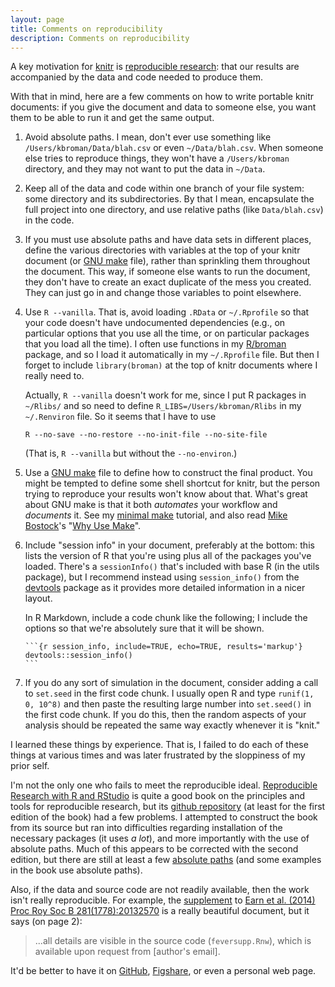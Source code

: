 ```yaml
---
layout: page
title: Comments on reproducibility
description: Comments on reproducibility
---
```


A key motivation for [knitr](https://yihui.name/knitr/) is
[reproducible research](https://en.wikipedia.org/wiki/Reproducibility#Reproducible_research):
that our results are accompanied by the data and code needed to
produce them.

With that in mind, here are a few comments on how to write portable knitr
documents: if you give the document and data to someone else, you want
them to be able to run it and get the same output.

1. Avoid absolute paths. I mean, don't ever use something like
   `/Users/kbroman/Data/blah.csv` or even `~/Data/blah.csv`. When
   someone else tries to reproduce things, they won't have a
   `/Users/kbroman` directory, and they may not want to put the data
   in `~/Data`.

2. Keep all of the data and code within one branch of your file system:
   some directory and its subdirectories. By that I mean, encapsulate the
   full project into one directory, and use relative paths (like
   `Data/blah.csv`) in the code.

3. If you must use absolute paths and have data sets in different
   places, define the various directories with variables at the
   top of your knitr document (or
   [GNU make](https://www.gnu.org/software/make) file), rather than
   sprinkling them throughout
   the document. This way, if someone else wants to run the document,
   they don't have to create an exact duplicate of the mess you
   created. They can just go in and change those variables to point
   elsewhere.

4. Use `R --vanilla`. That is, avoid loading `.RData` or `~/.Rprofile` so
   that your code doesn't have undocumented dependencies (e.g., on
   particular options that you use all the time, or on particular
   packages that you load all the time). I often use functions in my
   [R/broman](https://github.com/kbroman/broman) package, and so I load
   it automatically in my `~/.Rprofile` file. But then I forget to
   include `library(broman)` at the top of knitr documents where I
   really need to.

   Actually, `R --vanilla` doesn't work for me, since I put R packages
   in `~/Rlibs/` and so need to define `R_LIBS=/Users/kbroman/Rlibs`
   in my `~/.Renviron` file. So it seems that I have to use

       R --no-save --no-restore --no-init-file --no-site-file

   (That is, `R --vanilla` but without the `--no-environ`.)

5. Use a [GNU make](https://www.gnu.org/software/make) file to define how to
   construct the final product. You might be tempted to define some
   shell shortcut for knitr, but the person trying to reproduce your
   results won't know about that. What's great about GNU make is that
   it both _automates_ your workflow and _documents_ it. See my
   [minimal make](https://kbroman.org/minimal_make/) tutorial,
   and also read [Mike Bostock](https://bost.ocks.org/mike/)'s
   "[Why Use Make](https://bost.ocks.org/mike/make/)".

6. Include "session info" in your document, preferably at the bottom:
   this lists the version of R that you're using plus all of the packages
   you've loaded. There's a `sessionInfo()` that's included with
   base R (in the utils package), but I recommend instead using
   `session_info()` from the
   [devtools](https://github.com/hadley/devtools) package as it
   provides more detailed information in a nicer layout.

   In R Markdown, include a code chunk like the
   following; I include the options so that we're absolutely sure that
   it will be shown.

       ```{r session_info, include=TRUE, echo=TRUE, results='markup'}
       devtools::session_info()
       ```

7. If you do any sort of simulation in the document, consider adding a
   call to `set.seed` in the first code chunk.  I usually open R and
   type `runif(1, 0, 10^8)` and then paste the resulting large number
   into `set.seed()` in the first code chunk.  If you do this, then
   the random aspects of your analysis should be repeated the same way
   exactly whenever it is "knit."

I learned these things by experience. That is, I failed to do each of
these things at various times and was later frustrated by the
sloppiness of my prior self.

I'm not the only one who fails to meet the reproducible ideal.
[Reproducible Research with R and RStudio](https://www.amazon.com/gp/product/1498715370?ie=UTF8&tag=7210-20)
is quite a good book on the principles and tools for reproducible
research, but its
[github repository](https://github.com/christophergandrud/Rep-Res-Book)
(at least for the first edition of the book)
had a few problems. I attempted to construct the book from its source but ran into
difficulties regarding installation of the necessary packages (it uses
_a lot_), and more importantly with the use of absolute paths.
Much of this appears to be corrected with the second edition, but
there are still at least a few
[absolute paths](https://github.com/christophergandrud/Rep-Res-Book/blob/master/BookMake.R#L22)
(and some examples in the book use absolute paths).

Also, if the data and source code are not readily available, then the
work isn't really reproducible.  For example, the
[supplement](https://rspb.royalsocietypublishing.org/content/281/1778/20132570/suppl/DC1)
to
[Earn et al. (2014) Proc Roy Soc B 281(1778):20132570](https://doi.org/10.1098/rspb.2013.2570)
is a really beautiful document, but it says (on page 2):

> ...all details are visible in the source code (`feversupp.Rnw`), which
> is available upon request from \[author's email\].

It'd be better to have it on [GitHub](https://github.com),
[Figshare](https://figshare.com), or even a personal web page.
